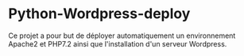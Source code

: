 # Python-Wordpress-deploy
Ce projet a pour but de déployer automatiquement un environnement Apache2 et PHP7.2 ainsi que l'installation d'un serveur Wordpress.
